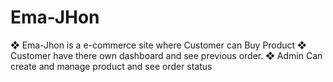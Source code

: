# Ema-JHon


❖ Ema-Jhon is a e-commerce site where Customer can Buy Product
❖ Customer have there own dashboard and see previous order.
❖ Admin Can create and manage product and see order status
